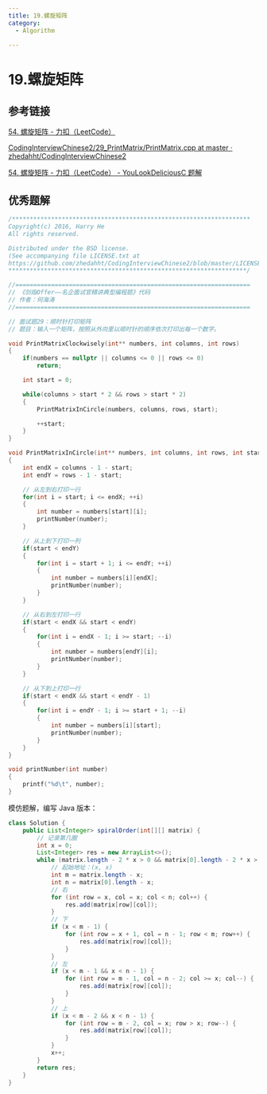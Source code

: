 ```yaml
---
title: 19.螺旋矩阵
category:
  - Algorithm

---
```


# 19.螺旋矩阵

## 参考链接

[54. 螺旋矩阵 - 力扣（LeetCode）](https://leetcode.cn/problems/spiral-matrix/description/?envType=study-plan-v2&envId=top-100-liked)

[CodingInterviewChinese2/29_PrintMatrix/PrintMatrix.cpp at master · zhedahht/CodingInterviewChinese2](https://github.com/zhedahht/CodingInterviewChinese2/blob/master/29_PrintMatrix/PrintMatrix.cpp)

[54. 螺旋矩阵 - 力扣（LeetCode） - YouLookDeliciousC 题解 ](https://leetcode.cn/problems/spiral-matrix/solutions/7155/cxiang-xi-ti-jie-by-youlookdeliciousc-3/?envType=study-plan-v2&envId=top-100-liked)



## 优秀题解

```c++
/*******************************************************************
Copyright(c) 2016, Harry He
All rights reserved.

Distributed under the BSD license.
(See accompanying file LICENSE.txt at
https://github.com/zhedahht/CodingInterviewChinese2/blob/master/LICENSE.txt)
*******************************************************************/

//==================================================================
// 《剑指Offer——名企面试官精讲典型编程题》代码
// 作者：何海涛
//==================================================================

// 面试题29：顺时针打印矩阵
// 题目：输入一个矩阵，按照从外向里以顺时针的顺序依次打印出每一个数字。

void PrintMatrixClockwisely(int** numbers, int columns, int rows)
{
    if(numbers == nullptr || columns <= 0 || rows <= 0)
        return;

    int start = 0;

    while(columns > start * 2 && rows > start * 2)
    {
        PrintMatrixInCircle(numbers, columns, rows, start);

        ++start;
    }
}

void PrintMatrixInCircle(int** numbers, int columns, int rows, int start)
{
    int endX = columns - 1 - start;
    int endY = rows - 1 - start;

    // 从左到右打印一行
    for(int i = start; i <= endX; ++i)
    {
        int number = numbers[start][i];
        printNumber(number);
    }

    // 从上到下打印一列
    if(start < endY)
    {
        for(int i = start + 1; i <= endY; ++i)
        {
            int number = numbers[i][endX];
            printNumber(number);
        }
    }

    // 从右到左打印一行
    if(start < endX && start < endY)
    {
        for(int i = endX - 1; i >= start; --i)
        {
            int number = numbers[endY][i];
            printNumber(number);
        }
    }

    // 从下到上打印一行
    if(start < endX && start < endY - 1)
    {
        for(int i = endY - 1; i >= start + 1; --i)
        {
            int number = numbers[i][start];
            printNumber(number);
        }
    }
}

void printNumber(int number)
{
    printf("%d\t", number);
}
```

模仿题解，编写 Java 版本：

```java
class Solution {
    public List<Integer> spiralOrder(int[][] matrix) {
        // 记录第几圈
        int x = 0;
        List<Integer> res = new ArrayList<>();
        while (matrix.length - 2 * x > 0 && matrix[0].length - 2 * x > 0) {
            // 起始地址：(x, x)
            int m = matrix.length - x;
            int n = matrix[0].length - x;
            // 右
            for (int row = x, col = x; col < n; col++) {
                res.add(matrix[row][col]);
            }
            // 下
            if (x < m - 1) {
                for (int row = x + 1, col = n - 1; row < m; row++) {
                    res.add(matrix[row][col]);
                }
            }
            // 左
            if (x < m - 1 && x < n - 1) {
                for (int row = m - 1, col = n - 2; col >= x; col--) {
                    res.add(matrix[row][col]);
                }
            }
            // 上
            if (x < m - 2 && x < n - 1) {
                for (int row = m - 2, col = x; row > x; row--) {
                    res.add(matrix[row][col]);
                }
            }
            x++;
        }
        return res;
    }
}
```

